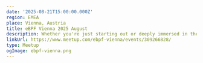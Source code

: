 ```yaml
---
date: '2025-08-21T15:00:00.000Z'
region: EMEA
place: Vienna, Austria
title: eBPF Vienna 2025 August
description: Whether you're just starting out or deeply immersed in the field, join us for inspiring conversations, networking opportunities, and exciting glimpses into the future of technology. Be part of the eBPF revolution in Vienna – join us now!
linkUrl: https://www.meetup.com/ebpf-vienna/events/309266828/
type: Meetup
ogImage: ebpf-vienna.png
---
```

